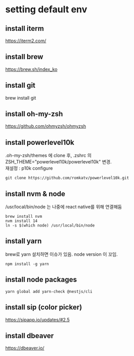 # setting default env

## install iterm
https://iterm2.com/


## install brew
https://brew.sh/index_ko


## install git
brew install git


## install oh-my-zsh
https://github.com/ohmyzsh/ohmyzsh


## install powerlevel10k
.oh-my-zsh/themes 에 clone 후, .zshrc 의 ZSH_THEME="powerlevel10k/powerlevel10k" 변경.  
재설정 : p10k configure 
```
git clone https://github.com/romkatv/powerlevel10k.git 
```


## install nvm & node
/usr/local/bin/node 는 나중에 react native를 위해 연결해둠
```
brew install nvm
nvm install 14
ln -s $(which node) /usr/local/bin/node
```


## install yarn
brew로 yarn 설치하면 이슈가 있음. node version 이 꼬임.
```
npm install -g yarn
```


## install node packages
```
yarn global add yarn-check @nestjs/cli
```


## install sip (color picker)
https://sipapp.io/updates/#2.5


## install dbeaver
https://dbeaver.io/

